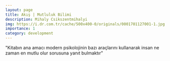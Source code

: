 ```yaml
---
layout: page
title: Akış | Mutluluk Bilimi
description: Mihaly Csikszentmihalyi
img: https://i.dr.com.tr/cache/500x400-0/originals/0001701127001-1.jpg
importance: 1
category: development
---
```


"Kitabın ana amacı modern psikolojinin bazı araçlarını kullanarak insan ne zaman en mutlu olur sorusuna yanıt bulmaktır"